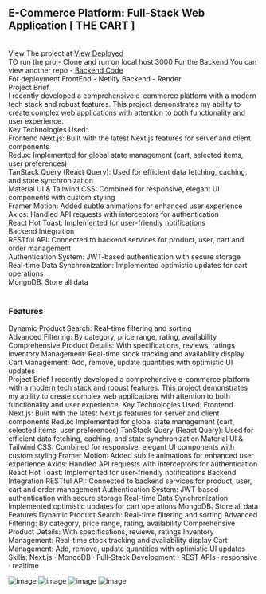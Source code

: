 <h2>E-Commerce Platform: Full-Stack Web Application [ THE CART ] </h2>
<br>
View The project at <a href="https://rpg-ecommerce.netlify.app/pages/dashboard">View Deployed</a>
<br>
TO run the proj- Clone and run on local host 3000
For the Backend You can view another repo - <a href="https://github.com/RohanPrasadGupta/e-comBackend">Backend Code</a>
<br>
For deployment
FrontEnd - Netlify
Backend - Render
<br>
Project Brief
<br>
I recently developed a comprehensive e-commerce platform with a modern tech stack and robust features. This project demonstrates my ability to create complex web applications with attention to both functionality and user experience.
<br>
Key Technologies Used:
<br>
Frontend
Next.js: Built with the latest Next.js features for server and client components
<br>
Redux: Implemented for global state management (cart, selected items, user preferences)
<br>
TanStack Query (React Query): Used for efficient data fetching, caching, and state synchronization
<br>
Material UI & Tailwind CSS: Combined for responsive, elegant UI components with custom styling
<br>
Framer Motion: Added subtle animations for enhanced user experience
<br>
Axios: Handled API requests with interceptors for authentication
<br>
React Hot Toast: Implemented for user-friendly notifications
<br>
Backend Integration<br>
RESTful API: Connected to backend services for product, user, cart and order management<br>
Authentication System: JWT-based authentication with secure storage<br>
Real-time Data Synchronization: Implemented optimistic updates for cart operations<br>
MongoDB: Store all data<br>
<br>
<h3>
  
Features
</h3>
Dynamic Product Search: Real-time filtering and sorting<br>
Advanced Filtering: By category, price range, rating, availability<br>
Comprehensive Product Details: With specifications, reviews, ratings<br>
Inventory Management: Real-time stock tracking and availability display<br>
Cart Management: Add, remove, update quantities with optimistic UI updates<br>
Project Brief I recently developed a comprehensive e-commerce platform with a modern tech stack and robust features. This project demonstrates my ability to create complex web applications with attention to both functionality and user experience. Key Technologies Used: Frontend Next.js: Built with the latest Next.js features for server and client components Redux: Implemented for global state management (cart, selected items, user preferences) TanStack Query (React Query): Used for efficient data fetching, caching, and state synchronization Material UI & Tailwind CSS: Combined for responsive, elegant UI components with custom styling Framer Motion: Added subtle animations for enhanced user experience Axios: Handled API requests with interceptors for authentication React Hot Toast: Implemented for user-friendly notifications Backend Integration RESTful API: Connected to backend services for product, user, cart and order management Authentication System: JWT-based authentication with secure storage Real-time Data Synchronization: Implemented optimistic updates for cart operations MongoDB: Store all data Features Dynamic Product Search: Real-time filtering and sorting Advanced Filtering: By category, price range, rating, availability Comprehensive Product Details: With specifications, reviews, ratings Inventory Management: Real-time stock tracking and availability display Cart Management: Add, remove, update quantities with optimistic UI updates
Skills: Next.js · MongoDB · Full-Stack Development · REST APIs · responsive · realtime


![image](https://github.com/user-attachments/assets/b4ad203f-f787-4be2-a6e5-a5643f8e368f)
![image](https://github.com/user-attachments/assets/e87ecbfc-8ecf-4964-9b96-f7273e6be2df)
![image](https://github.com/user-attachments/assets/d6996af3-d428-4d1d-92fc-4a4af410be0a)
![image](https://github.com/user-attachments/assets/a32cfd0c-ee25-4c51-b83f-4c1335f5fe7e)


